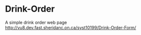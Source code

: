 # Drink-Order
A simple drink order web page
http://vu8.dev.fast.sheridanc.on.ca/syst10199/Drink-Order-Form/
